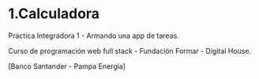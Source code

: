 # 1.Calculadora
Práctica Integradora 1 - Armando una app de tareas.

Curso de programación web full stack - Fundación Formar - Digital House.

[Banco Santander - Pampa Energía]

